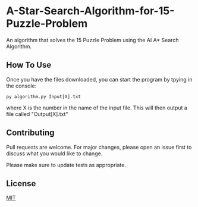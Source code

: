 # A-Star-Search-Algorithm-for-15-Puzzle-Problem

An algorithm that solves the 15 Puzzle Problem using the AI A* Search Algorithm.

## How To Use

Once you have the files downloaded, you can start the program by tpying in the console:
```
py algorithm.py Input[X].txt
```
where X is the number in the name of the input file. This will then output a file called "Output[X].txt"

## Contributing
Pull requests are welcome. For major changes, please open an issue first to discuss what you would like to change.

Please make sure to update tests as appropriate.

## License
[MIT](https://choosealicense.com/licenses/mit/)